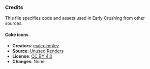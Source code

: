 ### Credits

This file specifies code and assets used in Early Crushing from other sources.

#### Coke icons

- **Creators**: [malcolmriley](https://github.com/malcolmriley)
- **Source**: [Unused Renders](https://github.com/malcolmriley/unused-renders)
- **License**: [CC BY 4.0](https://creativecommons.org/licenses/by/4.0/)
- **Changes**: None.
